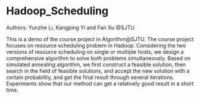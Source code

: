 # Hadoop_Scheduling

Authors: Yunzhe Li, Kangping Yi and Fan Xu @SJTU

This is a demo of the course project in Algorithm@SJTU. The course project focuses on resource scheduling problem in Hadoop. Considering the two versions of resource scheduling on single or multiple hosts, we design a comprehensive algorithm to solve both problems simultaneously. Based on simulated annealing algorithm, we first construct a feasible solution, then search in the field of feasible solutions, and accept the new solution with a certain probability, and get the final result through several iterations. Experiments show that our method can get a relatively good result in a short time.
